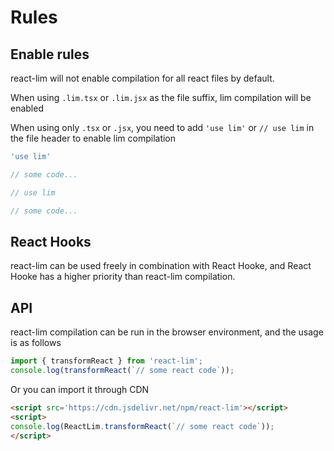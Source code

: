 <!--
 * @Author: chenzhongsheng
 * @Date: 2024-07-17 17:24:30
 * @Description: Coding something
-->
# Rules

## Enable rules

react-lim will not enable compilation for all react files by default.

When using `.lim.tsx` or `.lim.jsx` as the file suffix, lim compilation will be enabled

When using only `.tsx` or `.jsx`, you need to add `'use lim'` or `// use lim` in the file header to enable lim compilation

```jsx
'use lim'

// some code...
```

```jsx
// use lim

// some code...
```

## React Hooks

react-lim can be used freely in combination with React Hooke, and React Hooke has a higher priority than react-lim compilation.

## API

react-lim compilation can be run in the browser environment, and the usage is as follows

```js
import { transformReact } from 'react-lim';
console.log(transformReact(`// some react code`));
```

Or you can import it through CDN

```html
<script src='https://cdn.jsdelivr.net/npm/react-lim'></script>
<script>
console.log(ReactLim.transformReact(`// some react code`));
</script>
```
